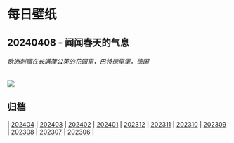 # 每日壁纸

## 20240408 - 闻闻春天的气息

###### 欧洲刺猬在长满蒲公英的花园里，巴特德里堡，德国

![](https://www.bing.com/th?id=OHR.HedgehogMeadow_ZH-CN8845586473_UHD.jpg)

## 归档

| [202404](/202404/README.md)
| [202403](/202403/README.md)
| [202402](/202402/README.md)
| [202401](/202401/README.md)
| [202312](/202312/README.md)
| [202311](/202311/README.md)
| [202310](/202310/README.md)
| [202309](/202309/README.md)
| [202308](/202308/README.md)
| [202307](/202307/README.md)
| [202306](/202306/README.md)
|